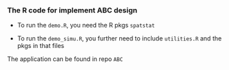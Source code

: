 ### The R code for implement ABC design 

- To run the `demo.R`, you need the R pkgs `spatstat`

- To run the `demo_simu.R`, you further need to include `utilities.R` and the pkgs in that files

The application can be found in repo `ABC`

